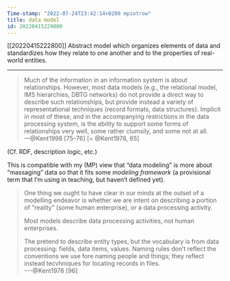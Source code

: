 ```yaml
---
Time-stamp: "2022-07-24T23:42:14+0200 mpiotrow"
title: data model
id: 20220415229800
---
```


[[20220415222800]] Abstract model which organizes elements of data and standardizes how they relate to one another and to the properties of real-world entities.

-----

> Much of the information in an information system is about relationships.  However, most data models (e.g., the relational model, IMS hierarchies, DBTG networks) do not provide a direct way to describe such relationships, but provide instead a variety of representational techniques (record formats, data structures).  Implicit in most of these, and in the accompanying restrictions in the data processing system, is the ability to support some forms of relationships very well, some rather clumsily, and some not at all.  
—@Kent1998 [75–76] [= @Kent1978, 65]

(Cf. RDF, description logic, etc.)

This is compatible with my (MP) view that “data modeling” is more about “massaging” data so that it fits some *modeling framework* (a provisional term that I’m using in teaching, but haven’t defined yet).

> One thing we ought to have clear in our minds at the outset of a modelling endeavor is whether we are intent on describing a portion of “reality” (some human enterprise), or a data processing activity.
>
> Most models describe data processing activities, not human enterprises.
>
> The pretend to describe entity types, but the vocabulary is from data processing: fields, data items, values.  Naming rules don’t reflect the conventions we use fore naming people and things; they reflect instead tecvhniques for locating records in files.  
---@Kent1978 [96]
